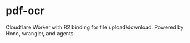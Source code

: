 # pdf-ocr
Cloudflare Worker with R2 binding for file upload/download. Powered by Hono, wrangler, and agents.
